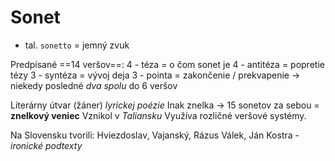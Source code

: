 # Sonet
- tal. `sonetto` = jemný zvuk

Predpísané ==14 veršov==:
4 - téza = o čom sonet je
4 - antitéza = popretie tézy
3 - syntéza = vývoj deja
3 - pointa = zakončenie / prekvapenie
-> niekedy posledné *dva spolu* do 6 veršov

Literárny útvar (žáner) *lyrickej poézie*
Inak znelka -> 15 sonetov za sebou = **znelkový veniec**
Vznikol v *Taliansku*
Využíva rozličné veršové systémy.

Na Slovensku tvorili:
Hviezdoslav, Vajanský, Rázus
Válek, Ján Kostra - *ironické podtexty*